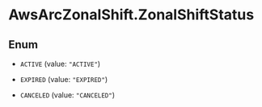 # AwsArcZonalShift.ZonalShiftStatus

## Enum


* `ACTIVE` (value: `"ACTIVE"`)

* `EXPIRED` (value: `"EXPIRED"`)

* `CANCELED` (value: `"CANCELED"`)


